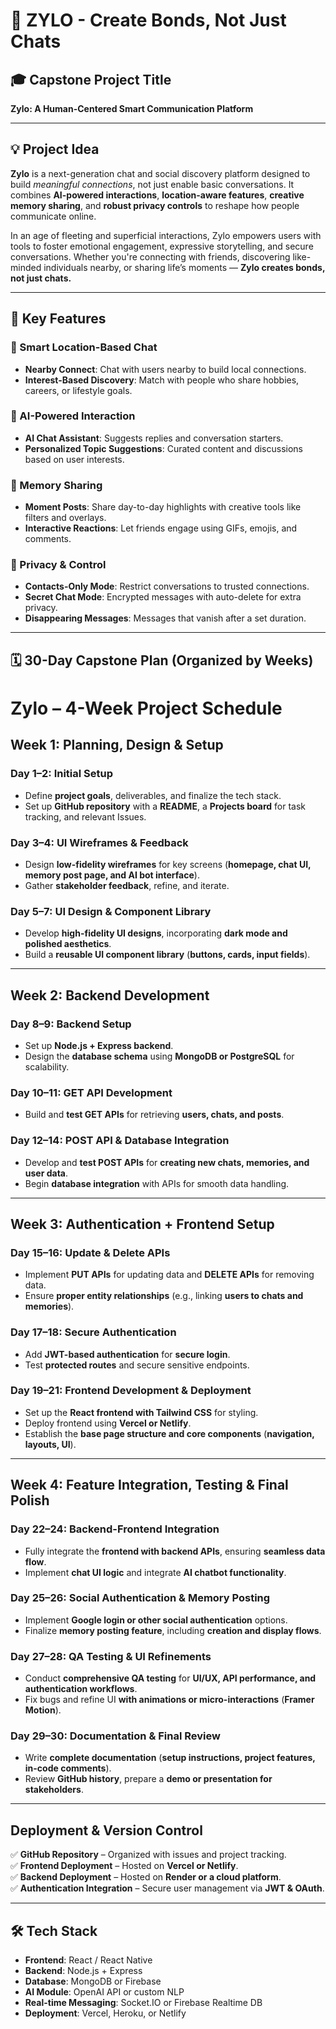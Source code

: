 # 💬 ZYLO - Create Bonds, Not Just Chats

## 🎓 Capstone Project Title
**Zylo: A Human-Centered Smart Communication Platform**

---

## 💡 Project Idea

**Zylo** is a next-generation chat and social discovery platform designed to build *meaningful connections*, not just enable basic conversations. It combines **AI-powered interactions**, **location-aware features**, **creative memory sharing**, and **robust privacy controls** to reshape how people communicate online.

In an age of fleeting and superficial interactions, Zylo empowers users with tools to foster emotional engagement, expressive storytelling, and secure conversations. Whether you're connecting with friends, discovering like-minded individuals nearby, or sharing life’s moments — **Zylo creates bonds, not just chats.**

---

## 🚀 Key Features

### 📍 Smart Location-Based Chat
- **Nearby Connect**: Chat with users nearby to build local connections.
- **Interest-Based Discovery**: Match with people who share hobbies, careers, or lifestyle goals.

### 🤖 AI-Powered Interaction
- **AI Chat Assistant**: Suggests replies and conversation starters.
- **Personalized Topic Suggestions**: Curated content and discussions based on user interests.

### 📸 Memory Sharing
- **Moment Posts**: Share day-to-day highlights with creative tools like filters and overlays.
- **Interactive Reactions**: Let friends engage using GIFs, emojis, and comments.

### 🔐 Privacy & Control
- **Contacts-Only Mode**: Restrict conversations to trusted connections.
- **Secret Chat Mode**: Encrypted messages with auto-delete for extra privacy.
- **Disappearing Messages**: Messages that vanish after a set duration.

---

## 🗓️ 30-Day Capstone Plan (Organized by Weeks)

# **Zylo – 4-Week Project Schedule**  

## **Week 1: Planning, Design & Setup**  
### **Day 1–2: Initial Setup**  
- Define **project goals**, deliverables, and finalize the tech stack.  
- Set up **GitHub repository** with a **README**, a **Projects board** for task tracking, and relevant Issues.  

### **Day 3–4: UI Wireframes & Feedback**  
- Design **low-fidelity wireframes** for key screens (**homepage, chat UI, memory post page, and AI bot interface**).  
- Gather **stakeholder feedback**, refine, and iterate.  

### **Day 5–7: UI Design & Component Library**  
- Develop **high-fidelity UI designs**, incorporating **dark mode and polished aesthetics**.  
- Build a **reusable UI component library** (**buttons, cards, input fields**).  

---

## **Week 2: Backend Development**  
### **Day 8–9: Backend Setup**  
- Set up **Node.js + Express backend**.  
- Design the **database schema** using **MongoDB or PostgreSQL** for scalability.  

### **Day 10–11: GET API Development**  
- Build and **test GET APIs** for retrieving **users, chats, and posts**.  

### **Day 12–14: POST API & Database Integration**  
- Develop and **test POST APIs** for **creating new chats, memories, and user data**.  
- Begin **database integration** with APIs for smooth data handling.  

---

## **Week 3: Authentication + Frontend Setup**  
### **Day 15–16: Update & Delete APIs**  
- Implement **PUT APIs** for updating data and **DELETE APIs** for removing data.  
- Ensure **proper entity relationships** (e.g., linking **users to chats and memories**).  

### **Day 17–18: Secure Authentication**  
- Add **JWT-based authentication** for **secure login**.  
- Test **protected routes** and secure sensitive endpoints.  

### **Day 19–21: Frontend Development & Deployment**  
- Set up the **React frontend with Tailwind CSS** for styling.  
- Deploy frontend using **Vercel or Netlify**.  
- Establish the **base page structure and core components** (**navigation, layouts, UI**).  

---

## **Week 4: Feature Integration, Testing & Final Polish**  
### **Day 22–24: Backend-Frontend Integration**  
- Fully integrate the **frontend with backend APIs**, ensuring **seamless data flow**.  
- Implement **chat UI logic** and integrate **AI chatbot functionality**.  

### **Day 25–26: Social Authentication & Memory Posting**  
- Implement **Google login or other social authentication** options.  
- Finalize **memory posting feature**, including **creation and display flows**.  

### **Day 27–28: QA Testing & UI Refinements**  
- Conduct **comprehensive QA testing** for **UI/UX, API performance, and authentication workflows**.  
- Fix bugs and refine UI **with animations or micro-interactions** (**Framer Motion**).  

### **Day 29–30: Documentation & Final Review**  
- Write **complete documentation** (**setup instructions, project features, in-code comments**).  
- Review **GitHub history**, prepare a **demo or presentation for stakeholders**.  

---

## **Deployment & Version Control**  
✅ **GitHub Repository** – Organized with issues and project tracking.  
✅ **Frontend Deployment** – Hosted on **Vercel or Netlify**.  
✅ **Backend Deployment** – Hosted on **Render or a cloud platform**.  
✅ **Authentication Integration** – Secure user management via **JWT & OAuth**.  


---

## 🛠️ Tech Stack

- **Frontend**: React / React Native  
- **Backend**: Node.js + Express  
- **Database**: MongoDB or Firebase  
- **AI Module**: OpenAI API or custom NLP  
- **Real-time Messaging**: Socket.IO or Firebase Realtime DB  
- **Deployment**: Vercel, Heroku, or Netlify  




